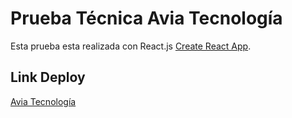 # Prueba Técnica Avia Tecnología

Esta prueba esta realizada con React.js [Create React App](https://github.com/facebook/create-react-app).

## Link Deploy

[Avia Tecnología](https://aviatecnologia-angieherrera.netlify.app/)